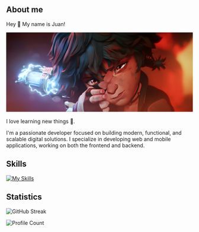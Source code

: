 ## About me

Hey 👋 My name is Juan!

![background](media/background.jpg)

I love learning new things 👀.

I'm a passionate developer focused on building modern, functional, and scalable digital solutions. I specialize in developing web and mobile applications, working on both the frontend and backend.


## Skills

[![My Skills](https://skillicons.dev/icons?i=js,html,css,astro,tailwind,svelte,nodejs,npm,kotlin,sqlite,firebase,grafana,java,bash,git,github,md,linux,raspberrypi,ubuntu,vscode,docker,vercel&perline=10)](https://skillicons.dev)

## Statistics

![GitHub Streak](https://github-readme-streak-stats.herokuapp.com?user=Juanelpeor3&theme=dark&date_format=j%20M%5B%20Y%5D)

<!--![Juanelpeor3's GitHub stats](https://github-readme-stats.vercel.app/api?username=Juanelpeor3&show_icons=true&theme=dracula)

![Top Langs](https://github-readme-stats.vercel.app/api/top-langs/?username=Juanelpeor3&layout=donut&theme=dracula)-->

![Profile Count](https://komarev.com/ghpvc/?username=Juanelpeor3&abbreviated=true&style=pixel&label=Profile+views)
